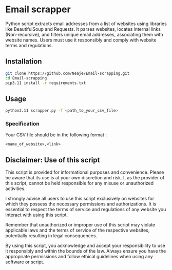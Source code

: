 # Email scrapper
Python script extracts email addresses from a list of websites using libraries like BeautifulSoup and Requests. It parses websites, locates internal links (Non-recursive), and filters unique email addresses, associating them with website names. Users must use it responsibly and comply with website terms and regulations.

## Installation
```bash
git clone https://github.com/Neaje/Email-scrapping.git
cd Email-scrapping
pip3.11 install -r requirements.txt
```

## Usage 
```bash
python3.11 scrapper.py -f <path_to_your_csv_file>
```

### Specification
Your CSV file should be in the following format :
```
<name_of_website>,<link>
```

## Disclaimer: Use of this script 
This script is provided for informational purposes and convenience. Please be aware that its use is at your own discretion and risk. I, as the provider of this script, cannot be held responsible for any misuse or unauthorized activities.

I strongly advise all users to use this script exclusively on websites for which they possess the necessary permissions and authorizations. It is essential to respect the terms of service and regulations of any website you interact with using this script.

Remember that unauthorized or improper use of this script may violate applicable laws and the terms of service of the respective websites, potentially resulting in legal consequences.

By using this script, you acknowledge and accept your responsibility to use it responsibly and within the bounds of the law. Always ensure you have the appropriate permissions and follow ethical guidelines when using any software or script.

